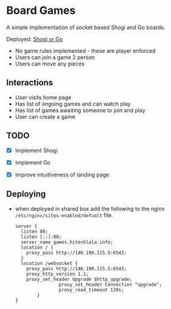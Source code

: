 # Board Games

A simple implementation of socket based Shogi and Go boards.

Deployed: [Shogi or Go](http://games.hiteshlala.info)

* No game rules implemented - these are player enforced
* Users can join a game 2 person
* Users can move any pieces

## Interactions
* User visits home page
* Has list of ongoing games and can watch play
* Has list of games awaiting someone to join and play
* User can create a game
  
## TODO
- [x] Implement Shogi
- [x] Implement Go
- [x] Improve intuitiveness of landing page
 
  
## Deploying

- when deployed in shared box add the following to the nginx `/etc/nginx/sites-enabled/defualt` file.
  ```
  server {
    listen 80;
    listen [::]:80;
    server_name games.hiteshlala.info;
    location / {
      proxy_pass http://146.190.115.5:6543;
    }
    location /websocket {
      proxy_pass http://146.190.115.5:6543;
      proxy_http_version 1.1;
      proxy_set_header Upgrade $http_upgrade;
                  proxy_set_header Connection "upgrade";
                  proxy_read_timeout 120s;
          }
  }
  ```